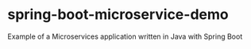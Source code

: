 # spring-boot-microservice-demo
Example of a Microservices application written in Java with Spring Boot
